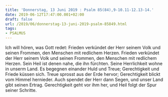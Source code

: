 ```yaml
---
title: 'Donnerstag, 13 Juni 2019 : Psalm 85(84),9-10.11-12.13-14.'
date: 2019-06-12T17:47:00.001+02:00
draft: false
url: /2019/06/donnerstag-13-juni-2019-psalm-85849.html
tags: 
- PSALMUS
---
```


Ich will hören, was Gott redet: Frieden verkündet der Herr seinem Volk und seinen Frommen, den Menschen mit redlichem Herzen. Frieden verkündet der Herr seinem Volk und seinen Frommen, den Menschen mit redlichem Herzen. Sein Heil ist denen nahe, die ihn fürchten. Seine Herrlichkeit wohne in unserm Land. Es begegnen einander Huld und Treue; Gerechtigkeit und Friede küssen sich. Treue sprosst aus der Erde hervor; Gerechtigkeit blickt vom Himmel hernieder. Auch spendet der Herr dann Segen, und unser Land gibt seinen Ertrag. Gerechtigkeit geht vor ihm her, und Heil folgt der Spur seiner Schritte.